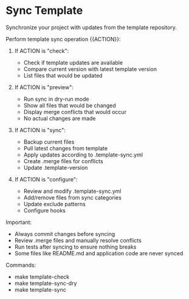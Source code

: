 # Sync Template

Synchronize your project with updates from the template repository.

Perform template sync operation {{ACTION}}:

1. If ACTION is "check":
   - Check if template updates are available
   - Compare current version with latest template version
   - List files that would be updated

2. If ACTION is "preview":
   - Run sync in dry-run mode
   - Show all files that would be changed
   - Display merge conflicts that would occur
   - No actual changes are made

3. If ACTION is "sync":
   - Backup current files
   - Pull latest changes from template
   - Apply updates according to .template-sync.yml
   - Create .merge files for conflicts
   - Update .template-version

4. If ACTION is "configure":
   - Review and modify .template-sync.yml
   - Add/remove files from sync categories
   - Update exclude patterns
   - Configure hooks

Important:
- Always commit changes before syncing
- Review .merge files and manually resolve conflicts
- Run tests after syncing to ensure nothing breaks
- Some files like README.md and application code are never synced

Commands:
- make template-check
- make template-sync-dry
- make template-sync